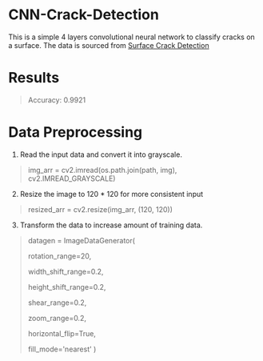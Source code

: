 # CNN-Crack-Detection
This is a simple 4 layers convolutional neural network to classify cracks on a surface. The data is sourced from [Surface Crack Detection](https://www.kaggle.com/datasets/arunrk7/surface-crack-detection)

# Results
> Accuracy: 0.9921

# Data Preprocessing
1. Read the input data and convert it into grayscale.
> img_arr = cv2.imread(os.path.join(path, img), cv2.IMREAD_GRAYSCALE)
2. Resize the image to 120 * 120 for more consistent input
> resized_arr = cv2.resize(img_arr, (120, 120))
3. Transform the data to increase amount of training data.
> datagen = ImageDataGenerator(
> 
>    rotation_range=20,
> 
>    width_shift_range=0.2,
> 
>    height_shift_range=0.2,
> 
>    shear_range=0.2,
> 
>    zoom_range=0.2,
> 
>    horizontal_flip=True,
> 
>    fill_mode='nearest' )


